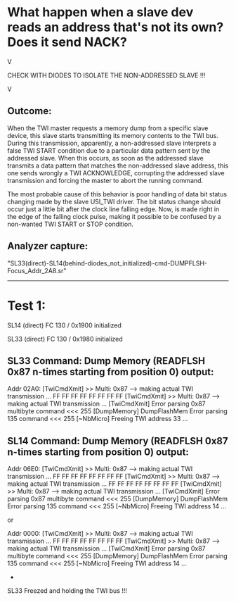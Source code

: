 What happen when a slave dev reads an address that's not its own? Does it send NACK?
====================================================================================
 V
 
CHECK WITH DIODES TO ISOLATE THE NON-ADDRESSED SLAVE !!!

 V
 
Outcome:
--------
When the TWI master requests a memory dump from a specific slave device, this slave starts transmitting its memory contents to the TWI bus. During this transmission, apparently, a non-addressed slave interprets a false TWI START condition due to a particular data pattern sent by the addressed slave. When this occurs, as soon as the addressed slave transmits a data pattern that matches the non-addressed slave address, this one sends wrongly a TWI ACKNOWLEDGE, corrupting the addressed slave transmission and forcing the master to abort the running command.

The most probable cause of this behavior is poor handling of data bit status changing made by the slave USI_TWI driver. The bit status change should occur just a little bit after the clock line falling edge. Now, is made right in the edge of the falling clock pulse, making it possible to be confused by a non-wanted TWI START or STOP condition.

Analyzer capture:
-----------------
"SL33(direct)-SL14(behind-diodes_not_initialized)-cmd-DUMPFLSH-Focus_Addr_2A8.sr"

------------------------------------------------------------------------------------------ 
 
Test 1:
======
SL14 (direct) FC 130 / 0x1900 initialized

SL33 (direct) FC 130 / 0x1980 initialized
 
SL33 Command: Dump Memory (READFLSH 0x87 n-times starting from position 0) output:
------------------------------------------------------------------------------------------ 
Addr 02A0: [TwiCmdXmit] >> Multi: 0x87 --> making actual TWI transmission ...
FF FF FF FF FF FF FF FF [TwiCmdXmit] >> Multi: 0x87 --> making actual TWI transmission ...
[TwiCmdXmit] Error parsing 0x87 multibyte command <<< 255
[DumpMemory] DumpFlashMem Error parsing 135 command <<< 255
[~NbMicro] Freeing TWI address 33 ...
 
SL14 Command: Dump Memory (READFLSH 0x87 n-times starting from position 0) output:
------------------------------------------------------------------------------------------ 
Addr 06E0: [TwiCmdXmit] >> Multi: 0x87 --> making actual TWI transmission ...
FF FF FF FF FF FF FF FF [TwiCmdXmit] >> Multi: 0x87 --> making actual TWI transmission ...
FF FF FF FF FF FF FF FF [TwiCmdXmit] >> Multi: 0x87 --> making actual TWI transmission ...
[TwiCmdXmit] Error parsing 0x87 multibyte command <<< 255
[DumpMemory] DumpFlashMem Error parsing 135 command <<< 255
[~NbMicro] Freeing TWI address 14 ...

or 

Addr 0000: [TwiCmdXmit] >> Multi: 0x87 --> making actual TWI transmission ...
FF FF FF FF FF FF FF FF [TwiCmdXmit] >> Multi: 0x87 --> making actual TWI transmission ...
[TwiCmdXmit] Error parsing 0x87 multibyte command <<< 255
[DumpMemory] DumpFlashMem Error parsing 135 command <<< 255
[~NbMicro] Freeing TWI address 14 ...

+

SL33 Freezed and holding the TWI bus !!!
